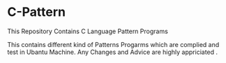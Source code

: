 # C-Pattern
This Repository Contains C Language Pattern Programs 

This contains different kind of Patterns Progarms which are complied and test in Ubantu Machine.
Any Changes and Advice are highly appriciated .

